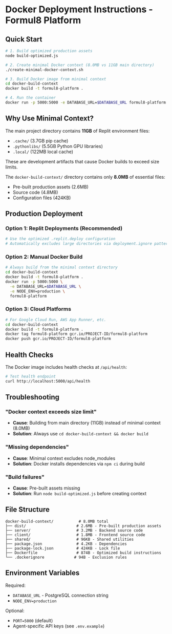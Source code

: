 # Docker Deployment Instructions - Formul8 Platform

## Quick Start

```bash
# 1. Build optimized production assets
node build-optimized.js

# 2. Create minimal Docker context (8.0MB vs 11GB main directory)
./create-minimal-docker-context.sh

# 3. Build Docker image from minimal context
cd docker-build-context
docker build -t formul8-platform .

# 4. Run the container
docker run -p 5000:5000 -e DATABASE_URL=$DATABASE_URL formul8-platform
```

## Why Use Minimal Context?

The main project directory contains **11GB** of Replit environment files:
- `.cache/` (3.7GB pip cache)
- `.pythonlibs/` (5.5GB Python GPU libraries) 
- `.local/` (122MB local cache)

These are development artifacts that cause Docker builds to exceed size limits.

The `docker-build-context/` directory contains only **8.0MB** of essential files:
- Pre-built production assets (2.6MB)
- Source code (4.8MB)
- Configuration files (424KB)

## Production Deployment

### Option 1: Replit Deployments (Recommended)
```bash
# Use the optimized .replit.deploy configuration
# Automatically excludes large directories via deployment.ignore patterns
```

### Option 2: Manual Docker Build
```bash
# Always build from the minimal context directory
cd docker-build-context
docker build -t formul8-platform .
docker run -p 5000:5000 \
  -e DATABASE_URL=$DATABASE_URL \
  -e NODE_ENV=production \
  formul8-platform
```

### Option 3: Cloud Platforms
```bash
# For Google Cloud Run, AWS App Runner, etc.
cd docker-build-context
docker build -t formul8-platform .
docker tag formul8-platform gcr.io/PROJECT-ID/formul8-platform
docker push gcr.io/PROJECT-ID/formul8-platform
```

## Health Checks

The Docker image includes health checks at `/api/health`:
```bash
# Test health endpoint
curl http://localhost:5000/api/health
```

## Troubleshooting

### "Docker context exceeds size limit"
- **Cause**: Building from main directory (11GB) instead of minimal context (8.0MB)
- **Solution**: Always use `cd docker-build-context && docker build`

### "Missing dependencies"
- **Cause**: Minimal context excludes node_modules 
- **Solution**: Docker installs dependencies via `npm ci` during build

### "Build failures"
- **Cause**: Pre-built assets missing
- **Solution**: Run `node build-optimized.js` before creating context

## File Structure

```
docker-build-context/           # 8.0MB total
├── dist/                      # 2.6MB - Pre-built production assets
├── server/                    # 3.2MB - Backend source code
├── client/                    # 1.8MB - Frontend source code  
├── shared/                    # 96KB - Shared utilities
├── package.json               # 4.2KB - Dependencies
├── package-lock.json          # 424KB - Lock file
├── Dockerfile                 # 874B - Optimized build instructions
└── .dockerignore             # 94B - Exclusion rules
```

## Environment Variables

Required:
- `DATABASE_URL` - PostgreSQL connection string
- `NODE_ENV=production`

Optional:
- `PORT=5000` (default)
- Agent-specific API keys (see `.env.example`)